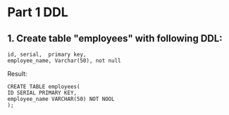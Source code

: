 # Part 1 DDL
## 1. Create table "employees" with following DDL:
 ```
 id, serial,  primary key,
 employee_name, Varchar(50), not null
```
Result:

```
CREATE TABLE employees(
ID SERIAL PRIMARY KEY,
employee_name VARCHAR(50) NOT NOOL
);

```
